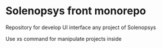 # Solenopsys front monorepo

Repository for develop UI interface any project of Solenopsys 

Use xs command for manipulate projects inside 